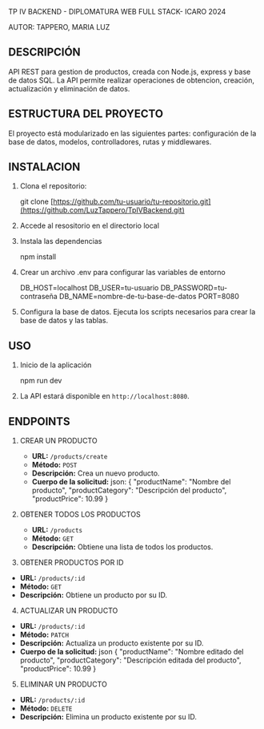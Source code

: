 TP IV BACKEND - DIPLOMATURA WEB FULL STACK- ICARO 2024

AUTOR: TAPPERO, MARIA LUZ

## DESCRIPCIÓN
API REST para gestion de productos, creada con Node.js, express y base de datos SQL. La API permite realizar operaciones de obtencion, creación, actualización y eliminación de datos. 


## ESTRUCTURA DEL PROYECTO
El proyecto está modularizado en las siguientes partes: configuración de la base de datos, modelos, controlladores, rutas y middlewares.

## INSTALACION
1. Clona el repositorio:
 
    git clone [https://github.com/tu-usuario/tu-repositorio.git](https://github.com/LuzTappero/TpIVBackend.git)

2. Accede al resositorio en el directorio local
3. Instala las dependencias
   
    npm install

4. Crear un archivo .env para configurar las variables de entorno

    DB_HOST=localhost
    DB_USER=tu-usuario
    DB_PASSWORD=tu-contraseña
    DB_NAME=nombre-de-tu-base-de-datos
    PORT=8080

5. Configura la base de datos. Ejecuta los scripts necesarios para crear la base de datos y las tablas.

## USO

1. Inicio de la aplicación

     npm run dev

2. La API estará disponible en `http://localhost:8080`.

## ENDPOINTS

1. CREAR UN PRODUCTO
   - **URL:** `/products/create`
    - **Método:** `POST`
    - **Descripción:** Crea un nuevo producto.
    - **Cuerpo de la solicitud:**
        json:
        {
            "productName": "Nombre del producto",
            "productCategory": "Descripción del producto",
            "productPrice": 10.99
        }
2. OBTENER TODOS LOS PRODUCTOS
   - **URL:** `/products`
   - **Método:** `GET`
   -  **Descripción:** Obtiene una lista de todos los productos.

3. OBTENER PRODUCTOS POR ID
  - **URL:** `/products/:id`
  - **Método:** `GET`
  - **Descripción:** Obtiene un producto por su ID.

4. ACTUALIZAR UN PRODUCTO

- **URL:** `/products/:id`
- **Método:** `PATCH`
- **Descripción:** Actualiza un producto existente por su ID.
- **Cuerpo de la solicitud:**
        json
        {
            "productName": "Nombre editado del producto",
            "productCategory": "Descripción editada del producto",
            "productPrice": 10.99
        }
  
5. ELIMINAR UN PRODUCTO
  - **URL:** `/products/:id`
  - **Método:** `DELETE`
  - **Descripción:** Elimina un producto existente por su ID.

    



